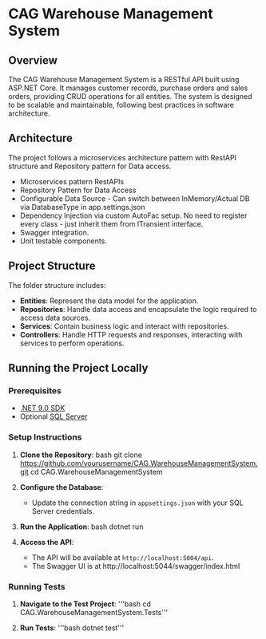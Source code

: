 # CAG Warehouse Management System

## Overview

The CAG Warehouse Management System is a RESTful API built using ASP.NET Core. 
It manages customer records, purchase orders and sales orders, providing CRUD operations for all entities. 
The system is designed to be scalable and maintainable, following best practices in software architecture.

## Architecture

The project follows a microservices architecture pattern with RestAPI structure and Repository pattern for Data access.
- Microservices pattern RestAPIs 
- Repository Pattern for Data Access 
- Configurable Data Source - Can switch between InMemory/Actual DB via DatabaseType in app.settings.json
- Dependency Injection via custom AutoFac setup. No need to register every class - just inherit them from ITransient interface.
- Swagger integration.
- Unit testable components.

## Project Structure
The folder structure includes:
- **Entities**: Represent the data model for the application.
- **Repositories**: Handle data access and encapsulate the logic required to access data sources.
- **Services**: Contain business logic and interact with repositories.
- **Controllers**: Handle HTTP requests and responses, interacting with services to perform operations.

## Running the Project Locally

### Prerequisites

- [.NET 9.0 SDK](https://dotnet.microsoft.com/download/dotnet/9.0)
- Optional [SQL Server](https://www.microsoft.com/en-us/sql-server/sql-server-downloads)

### Setup Instructions

1. **Clone the Repository**:
bash
git clone https://github.com/yourusername/CAG.WarehouseManagementSystem.git
cd CAG.WarehouseManagementSystem

2. **Configure the Database**:
   - Update the connection string in `appsettings.json` with your SQL Server credentials.
3. **Run the Application**:
bash
   dotnet run
4. **Access the API**:
   - The API will be available at `http://localhost:5004/api`.
   - The Swagger UI is at http://localhost:5044/swagger/index.html

### Running Tests

1. **Navigate to the Test Project**:
'''bash
cd CAG.WarehouseManagementSystem.Tests'''

2. **Run Tests**:
'''bash
dotnet test'''
